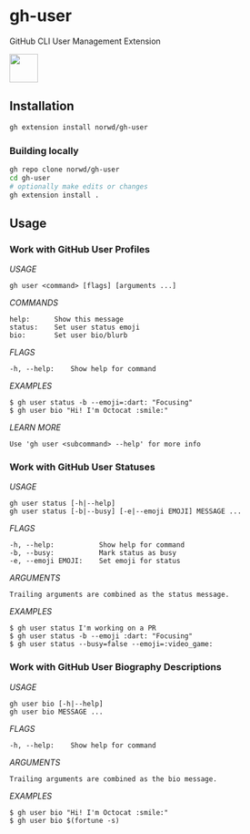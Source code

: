# gh-user

GitHub CLI User Management Extension

<img src="https://humanmademark.com/automatic-logo.svg" height="50" />

## Installation

```sh
gh extension install norwd/gh-user

```

### Building locally

```sh
gh repo clone norwd/gh-user
cd gh-user
# optionally make edits or changes
gh extension install .
```

## Usage

### Work with GitHub User Profiles

*USAGE*

    gh user <command> [flags] [arguments ...]

*COMMANDS*

    help:      Show this message
    status:    Set user status emoji
    bio:       Set user bio/blurb

*FLAGS*

    -h, --help:    Show help for command

*EXAMPLES*

    $ gh user status -b --emoji=:dart: "Focusing"
    $ gh user bio "Hi! I'm Octocat :smile:"

*LEARN MORE*

    Use 'gh user <subcommand> --help' for more info

### Work with GitHub User Statuses

*USAGE*

    gh user status [-h|--help]
    gh user status [-b|--busy] [-e|--emoji EMOJI] MESSAGE ...

*FLAGS*

    -h, --help:           Show help for command
    -b, --busy:           Mark status as busy
    -e, --emoji EMOJI:    Set emoji for status

*ARGUMENTS*

    Trailing arguments are combined as the status message.

*EXAMPLES*

    $ gh user status I'm working on a PR
    $ gh user status -b --emoji :dart: "Focusing"
    $ gh user status --busy=false --emoji=:video_game:

### Work with GitHub User Biography Descriptions

*USAGE*

    gh user bio [-h|--help]
    gh user bio MESSAGE ...

*FLAGS*

    -h, --help:    Show help for command

*ARGUMENTS*

    Trailing arguments are combined as the bio message.

*EXAMPLES*

    $ gh user bio "Hi! I'm Octocat :smile:"
    $ gh user bio $(fortune -s)
